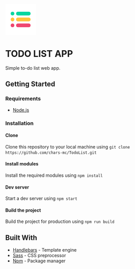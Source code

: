 ![todo_list_icon](src/static/icon.png "todo list icon")
# TODO LIST APP
Simple to-do list web app.

## Getting Started

### Requirements
* [Node.js](https://nodejs.org/en/)

### Installation

#### Clone
Clone this repository to your local machine using `git clone https://github.com/chars-mc/TodoList.git`

#### Install modules
Install the required modules using `npm install`

#### Dev server
Start a dev server using `npm start`

#### Build the project
Build the project for production using `npm run build`

## Built With
* [Handlebars](https://handlebarsjs.com/) - Template engine
* [Sass](https://sass-lang.com/) - CSS preprocessor
* [Npm](https://www.npmjs.com/get-npm) - Package manager
